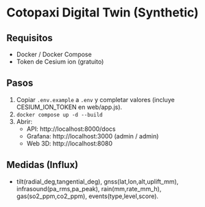 # Cotopaxi Digital Twin (Synthetic)

## Requisitos
- Docker / Docker Compose
- Token de Cesium ion (gratuito)

## Pasos
1. Copiar `.env.example` a `.env` y completar valores (incluye CESIUM_ION_TOKEN en web/app.js).
2. `docker compose up -d --build`
3. Abrir:
   - API: http://localhost:8000/docs
   - Grafana: http://localhost:3000 (admin / admin)
   - Web 3D: http://localhost:8080

## Medidas (Influx)
- tilt(radial_deg,tangential_deg), gnss(lat,lon,alt,uplift_mm),
  infrasound(pa_rms,pa_peak), rain(mm,rate_mm_h), gas(so2_ppm,co2_ppm), events(type,level,score).
